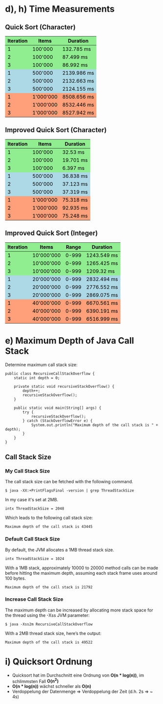 # d), h) Time Measurements

## Quick Sort (Character)

| Iteration | Items     | Duration    |
|-----------|-----------|-------------|
| 1         | 100'000   | 132.785 ms  |
| 2         | 100'000   | 87.499 ms   |
| 3         | 100'000   | 86.992 ms   |
| 1         | 500'000   | 2139.986 ms |
| 2         | 500'000   | 2132.663 ms |
| 3         | 500'000   | 2124.155 ms |
| 1         | 1'000'000 | 8508.656 ms |
| 2         | 1'000'000 | 8532.446 ms |
| 3         | 1'000'000 | 8527.942 ms |

## Improved Quick Sort (Character)

| Iteration | Items     | Duration  |
|-----------|-----------|-----------|
| 1         | 100'000   | 32.53 ms  |
| 2         | 100'000   | 19.701 ms |
| 3         | 100'000   | 6.397 ms  |
| 1         | 500'000   | 36.838 ms |
| 2         | 500'000   | 37.123 ms |
| 3         | 500'000   | 37.319 ms |
| 1         | 1'000'000 | 75.318 ms |
| 2         | 1'000'000 | 92.935 ms |
| 3         | 1'000'000 | 75.248 ms |

## Improved Quick Sort (Integer)

| Iteration | Items      | Range | Duration    |
|-----------|------------|-------|-------------|
| 1         | 10'000'000 | 0-999 | 1243.549 ms |
| 2         | 10'000'000 | 0-999 | 1265.425 ms |
| 3         | 10'000'000 | 0-999 | 1209.32 ms  |
| 1         | 20'000'000 | 0-999 | 2832.494 ms |
| 2         | 20'000'000 | 0-999 | 2776.552 ms |
| 3         | 20'000'000 | 0-999 | 2869.075 ms |
| 1         | 40'000'000 | 0-999 | 6670.561 ms |
| 2         | 40'000'000 | 0-999 | 6390.191 ms |
| 3         | 40'000'000 | 0-999 | 6516.999 ms |

# e) Maximum Depth of Java Call Stack

Determine maximum call stack size:

    public class RecursiveCallStackOverflow {
        static int depth = 0;
    
        private static void recursiveStackOverflow() {
            depth++;
            recursiveStackOverflow();
        }
        
        public static void main(String[] args) {
            try {
                recursiveStackOverflow();
            } catch (StackOverflowError e) {
                System.out.println("Maximum depth of the call stack is " + depth);
            }
        }
    }

## Call Stack Size

### My Call Stack Size

The call stack size can be fetched with the following command.

    $ java -XX:+PrintFlagsFinal -version | grep ThreadStackSize

In my case it's set at 2MB.

    intx ThreadStackSize = 2048 

Which leads to the following call stack size:

    Maximum depth of the call stack is 43445

### Default Call Stack Size

By default, the JVM allocates a 1MB thread stack size.

    intx ThreadStackSize = 1024

With a 1MB stack, approximately 10000 to 20000 method calls can be made before hitting the maximum depth, assuming each stack frame uses around 100 bytes.

    Maximum depth of the call stack is 21792

###  Increase Call Stack Size

The maximum depth can be increased by allocating more stack space for the thread using the -Xss JVM parameter:

    $ java -Xss2m RecursiveCallStackOverflow

With a 2MB thread stack size, here’s the output:

    Maximum depth of the call stack is 49522 

# i) Quicksort Ordnung

- Quicksort hat im Durchschnitt eine Ordnung von **O(n * log(n))**, im schlimmsten Fall **O(n<sup>2</sup>)**
- **O(n * log(n))** wächst schneller als **O(n)**
- Verdoppelung der Datenmenge => Verdoppelung der Zeit (d.h. 2s => ~ 4s)

<style>
    tr {
        color: black;
    }

    tr:nth-child(3n+1), tr:nth-child(3n+2), tr:nth-child(3n+3) {
        background-color: lightgreen;
    }

    tr:nth-child(3n+4), tr:nth-child(3n+5), tr:nth-child(3n+6) {
        background-color: lightblue;
    }

    tr:nth-child(3n+7), tr:nth-child(3n+8), tr:nth-child(3n+9) {
        background-color: lightsalmon;
    }
</style>